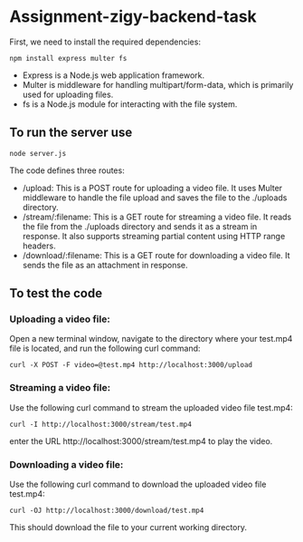 # Assignment-zigy-backend-task
First, we need to install the required dependencies:

`npm install express multer fs`

- Express is a Node.js web application framework.
- Multer is middleware for handling multipart/form-data, which is primarily used for uploading files.
- fs is a Node.js module for interacting with the file system.

## To run the server use

` node server.js `

The code defines three routes:

- /upload: This is a POST route for uploading a video file. It uses Multer middleware to handle the file upload and saves the file to the ./uploads directory.
- /stream/:filename: This is a GET route for streaming a video file. It reads the file from the ./uploads directory and sends it as a stream in response. It also supports streaming partial content using HTTP range headers.
- /download/:filename: This is a GET route for downloading a video file. It sends the file as an attachment in response.

## To test the code

### Uploading a video file:

Open a new terminal window, navigate to the directory where your test.mp4 file is located, and run the following curl command:


` curl -X POST -F video=@test.mp4 http://localhost:3000/upload `


### Streaming a video file:

Use the following curl command to stream the uploaded video file test.mp4:

` curl -I http://localhost:3000/stream/test.mp4 `

enter the URL http://localhost:3000/stream/test.mp4 to play the video.


### Downloading a video file:
Use the following curl command to download the uploaded video file test.mp4:

` curl -OJ http://localhost:3000/download/test.mp4 `

This should download the file to your current working directory.
